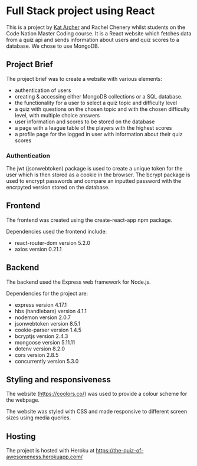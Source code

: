 # Full Stack project using React 

This is a project by [Kat Archer](https://github.com/Kat-Archer) and Rachel Chenery whilst students on the Code Nation Master Coding course.  It is a React website which fetches data from a quiz api and sends information about users and quiz scores to a database. We chose to use MongoDB.

## Project Brief

The project brief was to create a website with various elements:
* authentication of users
* creating & accessing either MongoDB collections or a SQL database.  
* the functionality for a user to select a quiz topic and difficulty level 
* a quiz with questions on the chosen topic and with the chosen difficulty level, with multiple choice answers 
* user information and scores to be stored on the database
* a page with a league table of the players with the highest scores
* a profile page for the logged in user with information about their quiz scores
  

### Authentication

The jwt (jsonwebtoken) package is used to create a unique token for the user which is then stored as a cookie in the browser. The bcrypt package is used to encrypt passwords and compare an inputted password with the encrpyted version stored on the database.

## Frontend

The frontend was created using the create-react-app npm package.  

Dependencies used the frontend include:
*  react-router-dom version 5.2.0
*  axios version 0.21.1

## Backend

The backend used the Express web framework for Node.js. 

Dependencies for the project are:
  * express version 4.17.1
  * hbs (handlebars) version 4.1.1
  * nodemon version 2.0.7
  * jsonwebtoken version 8.5.1
  * cookie-parser version 1.4.5
  * bcryptjs version 2.4.3
  * mongoose version 5.11.11
  * dotenv version 8.2.0
  * cors version 2.8.5
  * concurrently version 5.3.0
   
## Styling and responsiveness

The website (https://coolors.co/) was used to provide a colour scheme for the webpage.  

The website was styled with CSS and made responsive to different screen sizes using media queries.

## Hosting

The project is hosted with Heroku at https://the-quiz-of-awesomeness.herokuapp.com/
